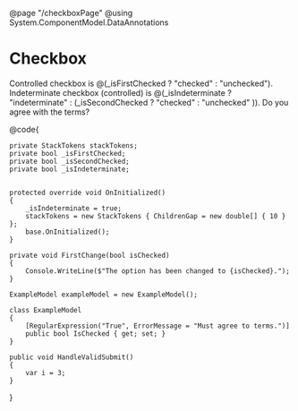 ﻿@page "/checkboxPage"
@using System.ComponentModel.DataAnnotations

<h1>Checkbox</h1>

<Demo Header="Basic Checkboxes" Key="0" MetadataPath="CheckboxPage">
    <Stack Tokens=stackTokens>
        <Checkbox Label="Unchecked checkbox (uncontrolled)" CheckedChanged=FirstChange />
        <Checkbox Label="Checked checkbox (uncontrolled)" DefaultChecked="true" CheckedChanged=FirstChange />
        <Checkbox Label="Disabled checkbox" Disabled="true" />
        <Checkbox Label="Disabled checked checkbox" Disabled="true" DefaultChecked="true" />
    </Stack>
</Demo>

<Demo Header="Other Implementation Examples" Key="1" MetadataPath="CheckboxPage">
    <Stack Tokens=stackTokens>
        <Label>Controlled checkbox is @(_isFirstChecked ? "checked" : "unchecked").</Label>
        <Checkbox Label="Controlled checkbox" @bind-Checked=@_isFirstChecked />
        <Checkbox Label='Checkbox rendered with boxSide "end"' BoxSide="BoxSide.End" />
    </Stack>
</Demo>

<Demo Header="Indeterminate Checkboxes" Key="2" MetadataPath="CheckboxPage">
    <Stack Tokens=stackTokens>
        <Label>Indeterminate checkbox (controlled) is @(_isIndeterminate ? "indeterminate" : (_isSecondChecked ? "checked" : "unchecked" )).</Label>
        <Checkbox Label="Indeterminate checkbox (uncontrolled)" DefaultIndeterminate="true" />
        <Checkbox Label="Indeterminate checkbox which defaults to true when clicked (uncontrolled)" DefaultIndeterminate="true" DefaultChecked="true" />
        <Checkbox Label="Disabled indeterminate checkbox" Disabled="true" DefaultIndeterminate="true" />
        <Checkbox Label="Indeterminate checkbox (controlled)" @bind-Indeterminate=@_isIndeterminate @bind-Checked=@_isSecondChecked />
    </Stack>
</Demo>

<Demo Header="Blazor Forms Validation Example" Key="3" MetadataPath="CheckboxPage">
    <Stack Tokens=stackTokens>
        <EditForm Model="exampleModel" OnValidSubmit=@HandleValidSubmit>
            <DataAnnotationsValidator />
            <FluentUIValidationSummary />
            <Label>Do you agree with the terms?</Label>
            <Checkbox Label="I agree with the terms!" @bind-Checked=@(exampleModel.IsChecked)/>
            <SubmitButton Text="Submit" />
        </EditForm>
    </Stack>
</Demo>

@code{

    private StackTokens stackTokens;
    private bool _isFirstChecked;
    private bool _isSecondChecked;
    private bool _isIndeterminate;


    protected override void OnInitialized()
    {
        _isIndeterminate = true;
        stackTokens = new StackTokens { ChildrenGap = new double[] { 10 } };
        base.OnInitialized();
    }

    private void FirstChange(bool isChecked)
    {
        Console.WriteLine($"The option has been changed to {isChecked}.");
    }

    ExampleModel exampleModel = new ExampleModel();

    class ExampleModel
    {
        [RegularExpression("True", ErrorMessage = "Must agree to terms.")]
        public bool IsChecked { get; set; }
    }

    public void HandleValidSubmit()
    {
        var i = 3;
    }

}
